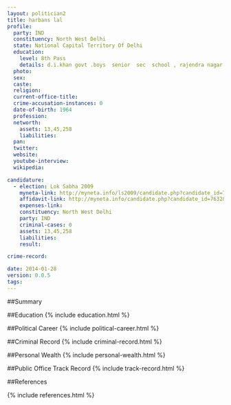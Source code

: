```yaml
---
layout: politician2
title: harbans lal
profile: 
  party: IND
  constituency: North West Delhi
  state: National Capital Territory Of Delhi
  education: 
    level: 8th Pass
    details: d.i.khan govt .boys  senior  sec  school , rajendra nagar  new delhi  1974
  photo: 
  sex: 
  caste: 
  religion: 
  current-office-title: 
  crime-accusation-instances: 0
  date-of-birth: 1964
  profession: 
  networth: 
    assets: 13,45,258
    liabilities: 
  pan: 
  twitter: 
  website: 
  youtube-interview: 
  wikipedia: 

candidature: 
  - election: Lok Sabha 2009
    myneta-link: http://myneta.info/ls2009/candidate.php?candidate_id=7632
    affidavit-link: http://myneta.info/candidate.php?candidate_id=7632&scan=original
    expenses-link: 
    constituency: North West Delhi 
    party: IND
    criminal-cases: 0
    assets: 13,45,258
    liabilities: 
    result:  

crime-record: 

date: 2014-01-28
version: 0.0.5
tags: 
---
```

##Summary


##Education
{% include education.html %}


##Political Career
{% include political-career.html %}


##Criminal Record
{% include criminal-record.html %}


##Personal Wealth
{% include personal-wealth.html %}


##Public Office Track Record
{% include track-record.html %}


##References


{% include references.html %}